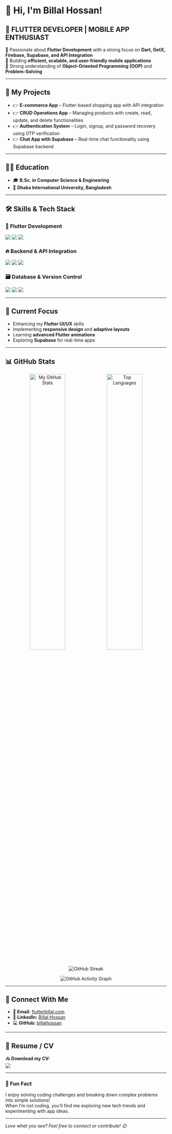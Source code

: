# 👋 Hi, I'm Billal Hossan!

## 🚀 FLUTTER DEVELOPER | MOBILE APP ENTHUSIAST  

💙 Passionate about **Flutter Development** with a strong focus on **Dart, GetX, Firebase, Supabase, and API Integration**  
🚀 Building **efficient, scalable, and user-friendly mobile applications**  
🔹 Strong understanding of **Object-Oriented Programming (OOP)** and **Problem-Solving**  

---

## 📱 My Projects

- 👉 **E-commerce App** – Flutter-based shopping app with API integration  
- 👉 **CRUD Operations App** – Managing products with create, read, update, and delete functionalities  
- 👉 **Authentication System** – Login, signup, and password recovery using OTP verification  
- 👉 **Chat App with Supabase** – Real-time chat functionality using Supabase backend  

---

## 👨‍🎓 Education  

- 🎓 **B.Sc. in Computer Science & Engineering**  
- 🏫 **Dhaka International University, Bangladesh**  

---

## 🛠️ Skills & Tech Stack  

### 💙 **Flutter Development**  
<p align="left">
  <img src="https://img.shields.io/badge/Flutter-02569B?style=for-the-badge&logo=flutter&logoColor=white"/>
  <img src="https://img.shields.io/badge/Dart-0175C2?style=for-the-badge&logo=dart&logoColor=white"/>
  <img src="https://img.shields.io/badge/GetX-4CAF50?style=for-the-badge&logo=getx&logoColor=white"/>
</p>

### 🔥 **Backend & API Integration**  
<p align="left">
  <img src="https://img.shields.io/badge/Firebase-FFCA28?style=for-the-badge&logo=firebase&logoColor=white"/>
  <img src="https://img.shields.io/badge/Supabase-3ECF8E?style=for-the-badge&logo=supabase&logoColor=white"/>
  <img src="https://img.shields.io/badge/REST%20API-005571?style=for-the-badge&logo=api&logoColor=white"/>
</p>

### 🗃️ **Database & Version Control**  
<p align="left">
  <img src="https://img.shields.io/badge/SQLite-003B57?style=for-the-badge&logo=sqlite&logoColor=white"/>
  <img src="https://img.shields.io/badge/Git-F05032?style=for-the-badge&logo=git&logoColor=white"/>
  <img src="https://img.shields.io/badge/GitHub-181717?style=for-the-badge&logo=github&logoColor=white"/>
</p>

---

## 🌟 Current Focus  

- Enhancing my **Flutter UI/UX** skills  
- Implementing **responsive design** and **adaptive layouts**  
- Learning **advanced Flutter animations**  
- Exploring **Supabase** for real-time apps  

---

## 📊 GitHub Stats  

<p align="center">
  <img alt="My GitHub Stats" width="47%" src="https://github-readme-stats.vercel.app/api?username=billalhossan1&show_icons=true&theme=github_dark"/>
  <img alt="Top Languages" width="47%" src="https://github-readme-stats.vercel.app/api/top-langs/?username=billalhossan1&layout=compact&theme=github_dark"/>
</p>

<p align="center">
  <img alt="GitHub Streak" src="https://github-readme-streak-stats.herokuapp.com/?user=billalhossan1&theme=github_dark"/>
</p>

<p align="center">
  <img alt="GitHub Activity Graph" src="https://github-readme-activity-graph.vercel.app/graph?username=billalhossan1&bg_color=0d1117&color=58a6ff&line=58a6ff&point=ffffff&area=true&hide_border=true"/>
</p>

---

## 💌 Connect With Me  

- 📧 **Email:** [flutterbillal.com](mailto:flutterbillal.com)  
- 💼 **LinkedIn:** [Billal Hossan](https://www.linkedin.com/in/billal-hossan-92001b230)  
- 💻 **GitHub:** [billalhossan](https://github.com/billalhossan1)  

---

## 📄 Resume / CV

📥 **Download my CV:**  
<a href="https://drive.google.com/uc?export=download&id=1h7KKx5s2kVyPwsZNTputKBY5Gd1UcGpI" download target="_blank">
  <img src="https://img.shields.io/badge/Download%20CV-FF5722?style=for-the-badge&logo=adobeacrobatreader&logoColor=white"/>
</a>

---

### 🎡 Fun Fact  
I enjoy solving coding challenges and breaking down complex problems into simple solutions!  
When I’m not coding, you’ll find me exploring new tech trends and experimenting with app ideas.

---

_Love what you see? Feel free to connect or contribute! 😊_
